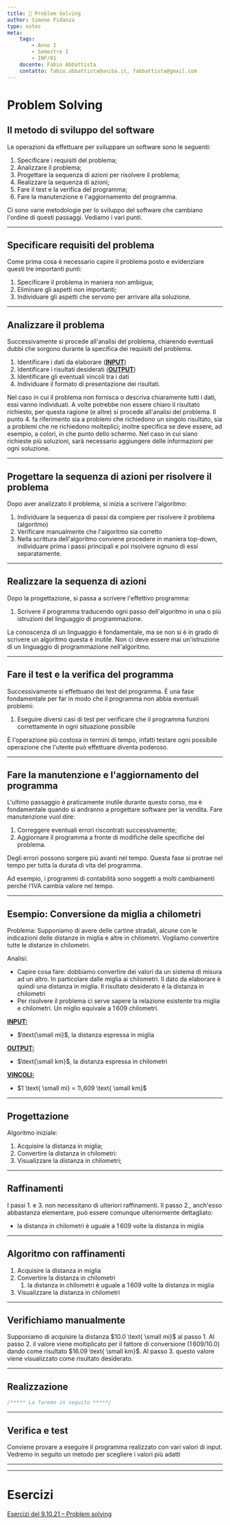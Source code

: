 ```yaml
---
title: 💭 Problem Solving
author: Simone Fidanza
type: notes
meta:
    tags:
        - Anno I
        - Semestre I
        - INF/01
    docente: Fabio Abbattista
    contatto: fabio.abbattista@uniba.it, fabbattista@gmail.com
---
```


# Problem Solving

## Il metodo di sviluppo del software

Le operazioni da effettuare per sviluppare un software sono le seguenti:

1. Specificare i requisiti del problema;
2. Analizzare il problema;
3. Progettare la sequenza di azioni per risolvere il problema;
4. Realizzare la sequenza di azioni;
5. Fare il test e la verifica del programma;
6. Fare la manutenzione e l'aggiornamento del programma.

Ci sono varie metodologie per lo sviluppo del software che cambiano l'ordine di questi passaggi. Vediamo i vari punti.

---

## Specificare requisiti del problema

Come prima cosa è necessario capire il problema posto e evidenziare questi tre importanti punti:

1. Specificare il problema in maniera non ambigua;
2. Eliminare gli aspetti non importanti;
3. Individuare gli aspetti che servono per arrivare alla soluzione.

---

## Analizzare il problema

Successivamente si procede all'analisi del problema, chiarendo eventuali dubbi che sorgono durante la specifica dei requisiti del problema.

1. Identificare i dati da elaborare (<u>**INPUT**</u>)
2. Identificare i risultati desiderati (<u>**OUTPUT**</u>)
3. Identificare gli eventuali vincoli tra i dati
4. Individuare il formato di presentazione dei risultati.

Nel caso in cui il problema non fornisca o descriva chiaramente tutti i dati, essi vanno individuati. A volte potrebbe non essere chiaro il risultato richiesto, per questa ragione (e altre) si procede all'analisi del problema. Il punto 4. fa riferimento sia a problemi che richiedono un singolo risultato, sia a problemi che ne richiedono molteplici; inoltre specifica se deve essere, ad esempio, a colori, in che punto dello schermo. Nel caso in cui siano richieste più soluzioni, sarà necessario aggiungere delle informazioni per ogni soluzione.

---

## Progettare la sequenza di azioni per risolvere il problema

Dopo aver analizzato il problema, si inizia a scrivere l'algoritmo:

1. Individuare la sequenza di passi da compiere per risolvere il problema (algoritmo)
2. Verificare manualmente che l'algoritmo sia corretto
3. Nella scrittura dell'algoritmo conviene procedere in maniera top-down, individuare prima i passi principali e poi risolvere ognuno di essi separatamente.

---

## Realizzare la sequenza di azioni

Dopo la progettazione, si passa a scrivere l'effettivo programma:

1. Scrivere il programma traducendo ogni passo dell'algoritmo in una o più istruzioni del linguaggio di programmazione.

La conoscenza di un linguaggio è fondamentale, ma se non si è in grado di scrivere un algoritmo questa è inutile. Non ci deve essere mai un'istruzione di un linguaggio di programmazione nell'algoritmo.

---

## Fare il test e la verifica del programma

Successivamente si effettuano dei test del programma. È una fase fondamentale per far in modo che il programma non abbia eventuali problemi:

1. Eseguire diversi casi di test per verificare che il programma funzioni correttamente in ogni situazione possibile

È l'operazione più costosa in termini di tempo, infatti testare ogni possibile operazione che l'utente può effettuare diventa poderoso.

---

## Fare la manutenzione e l'aggiornamento del programma

L'ultimo passaggio è praticamente inutile durante questo corso, ma è fondamentale quando si andranno a progettare software per la vendita. Fare manutenzione vuol dire:

1. Correggere eventuali errori riscontrati successivamente;
2. Aggiornare il programma a fronte di modifiche delle specifiche del problema.

Degli errori possono sorgere più avanti nel tempo. Questa fase si protrae nel tempo per tutta la durata di vita del programma.

Ad esempio, i programmi di contabilità sono soggetti a molti cambiamenti perché l'IVA cambia valore nel tempo.

---

## Esempio: Conversione da miglia a chilometri

Problema: Supponiamo di avere delle cartine stradali, alcune con le indicazioni delle distanze in miglia e altre in chilometri. Vogliamo convertire tutte le distanze in chilometri.

Analisi:

-   Capire cosa fare: dobbiamo convertire dei valori da un sistema di misura ad un altro. In particolare dalle miglia ai chilometri. Il dato da elaborare è quindi una distanza in miglia. Il risultato desiderato è la distanza in chilometri
-   Per risolvere il problema ci serve sapere la relazione esistente tra miglia e chilometri. Un miglio equivale a $1\,609$ chilometri.

<u>**INPUT:**</u>

-   $\text{\small mi}$, la distanza espressa in miglia

<u>**OUTPUT:**</u>

-   $\text{\small km}$, la distanza espressa in chilometri

<u>**VINCOLI:**</u>

-   $1 \text{ \small mi} = 1\,609 \text{ \small km}$

---

## Progettazione

Algoritmo iniziale:

1. Acquisire la distanza in miglia;
2. Convertire la distanza in chilometri:
3. Visualizzare la distanza in chilometri;

---

## Raffinamenti

I passi 1. e 3. non necessitano di ulteriori raffinamenti. Il passo 2., anch'esso abbastanza elementare, può essere comunque ulteriormente dettagliato:

-   la distanza in chilometri è uguale a $1\,609$ volte la distanza in miglia

---

## Algoritmo con raffinamenti

1. Acquisire la distanza in miglia
2. Convertire la distanza in chilometri
    1. la distanza in chilometri è uguale a $1\,609$ volte la distanza in miglia
3. Visualizzare la distanza in chilometri

---

## Verifichiamo manualmente

Supponiamo di acquisire la distanza $10.0 \text{ \small mi}$ al passo 1. Al passo 2. il valore viene moltiplicato per il fattore di conversione $(1\,609 / 10.0)$ dando come risultato $16.09 \text{ \small km}$. Al passo 3. questo valore viene visualizzato come risultato desiderato.

---

## Realizzazione

```C
/***** La faremo in seguito *****/
```

---

## Verifica e test

Conviene provare a eseguire il programma realizzato con vari valori di input. Vedremo in seguito un metodo per scegliere i valori più adatti

---

---

# Esercizi

<!-- [Esercizi del 9.10.21 – Problem solving](https://www.notion.so/Esercizi-del-9-10-21-Problem-solving-806555123eb649388cf2a465c9e972dd) -->

[Esercizi del 9.10.21 – Problem solving](./ex/ex_9-10-21_problem_solving.md)
